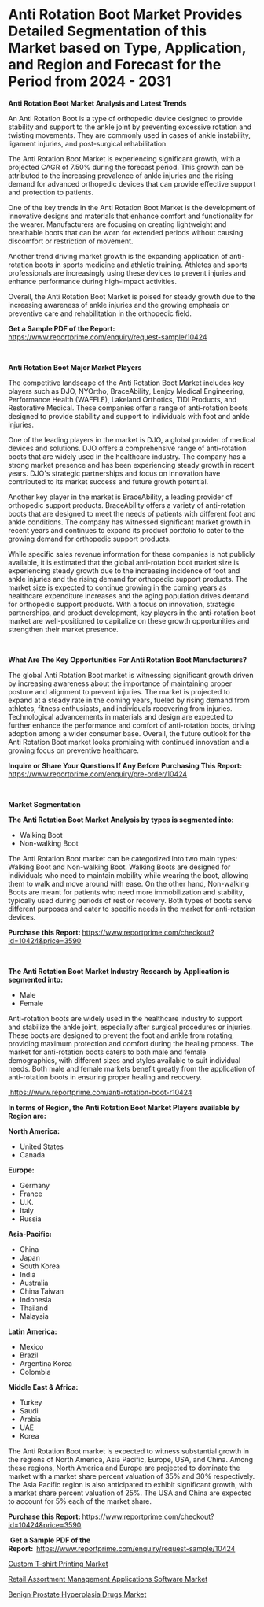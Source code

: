 <p><h1>Anti Rotation Boot Market Provides Detailed Segmentation of this Market based on Type, Application, and Region and Forecast for the Period from 2024 - 2031</h1></p><p><strong>Anti Rotation Boot Market Analysis and Latest Trends</strong></p>
<p><p>An Anti Rotation Boot is a type of orthopedic device designed to provide stability and support to the ankle joint by preventing excessive rotation and twisting movements. They are commonly used in cases of ankle instability, ligament injuries, and post-surgical rehabilitation.</p><p>The Anti Rotation Boot Market is experiencing significant growth, with a projected CAGR of 7.50% during the forecast period. This growth can be attributed to the increasing prevalence of ankle injuries and the rising demand for advanced orthopedic devices that can provide effective support and protection to patients.</p><p>One of the key trends in the Anti Rotation Boot Market is the development of innovative designs and materials that enhance comfort and functionality for the wearer. Manufacturers are focusing on creating lightweight and breathable boots that can be worn for extended periods without causing discomfort or restriction of movement.</p><p>Another trend driving market growth is the expanding application of anti-rotation boots in sports medicine and athletic training. Athletes and sports professionals are increasingly using these devices to prevent injuries and enhance performance during high-impact activities.</p><p>Overall, the Anti Rotation Boot Market is poised for steady growth due to the increasing awareness of ankle injuries and the growing emphasis on preventive care and rehabilitation in the orthopedic field.</p></p>
<p><strong>Get a Sample PDF of the Report:&nbsp;</strong> <a href="https://www.reportprime.com/enquiry/request-sample/10424">https://www.reportprime.com/enquiry/request-sample/10424</a></p>
<p>&nbsp;</p>
<p><strong>Anti Rotation Boot Major Market Players</strong></p>
<p><p>The competitive landscape of the Anti Rotation Boot Market includes key players such as DJO, NYOrtho, BraceAbility, Lenjoy Medical Engineering, Performance Health (WAFFLE), Lakeland Orthotics, TIDI Products, and Restorative Medical. These companies offer a range of anti-rotation boots designed to provide stability and support to individuals with foot and ankle injuries.</p><p>One of the leading players in the market is DJO, a global provider of medical devices and solutions. DJO offers a comprehensive range of anti-rotation boots that are widely used in the healthcare industry. The company has a strong market presence and has been experiencing steady growth in recent years. DJO's strategic partnerships and focus on innovation have contributed to its market success and future growth potential.</p><p>Another key player in the market is BraceAbility, a leading provider of orthopedic support products. BraceAbility offers a variety of anti-rotation boots that are designed to meet the needs of patients with different foot and ankle conditions. The company has witnessed significant market growth in recent years and continues to expand its product portfolio to cater to the growing demand for orthopedic support products.</p><p>While specific sales revenue information for these companies is not publicly available, it is estimated that the global anti-rotation boot market size is experiencing steady growth due to the increasing incidence of foot and ankle injuries and the rising demand for orthopedic support products. The market size is expected to continue growing in the coming years as healthcare expenditure increases and the aging population drives demand for orthopedic support products. With a focus on innovation, strategic partnerships, and product development, key players in the anti-rotation boot market are well-positioned to capitalize on these growth opportunities and strengthen their market presence.</p></p>
<p>&nbsp;</p>
<p><strong>What Are The Key Opportunities For Anti Rotation Boot Manufacturers?</strong></p>
<p><p>The global Anti Rotation Boot market is witnessing significant growth driven by increasing awareness about the importance of maintaining proper posture and alignment to prevent injuries. The market is projected to expand at a steady rate in the coming years, fueled by rising demand from athletes, fitness enthusiasts, and individuals recovering from injuries. Technological advancements in materials and design are expected to further enhance the performance and comfort of anti-rotation boots, driving adoption among a wider consumer base. Overall, the future outlook for the Anti Rotation Boot market looks promising with continued innovation and a growing focus on preventive healthcare.</p></p>
<p><strong>Inquire or Share Your Questions If Any Before Purchasing This Report:</strong> <a href="https://www.reportprime.com/enquiry/pre-order/10424">https://www.reportprime.com/enquiry/pre-order/10424</a></p>
<p>&nbsp;</p>
<p><strong>Market Segmentation</strong></p>
<p><strong>The Anti Rotation Boot Market Analysis by types is segmented into:</strong></p>
<p><ul><li>Walking Boot</li><li>Non-walking Boot</li></ul></p>
<p><p>The Anti Rotation Boot market can be categorized into two main types: Walking Boot and Non-walking Boot. Walking Boots are designed for individuals who need to maintain mobility while wearing the boot, allowing them to walk and move around with ease. On the other hand, Non-walking Boots are meant for patients who need more immobilization and stability, typically used during periods of rest or recovery. Both types of boots serve different purposes and cater to specific needs in the market for anti-rotation devices.</p></p>
<p><strong>Purchase this Report:&nbsp;</strong><a href="https://www.reportprime.com/checkout?id=10424&price=3590">https://www.reportprime.com/checkout?id=10424&price=3590</a></p>
<p>&nbsp;</p>
<p><strong>The Anti Rotation Boot Market Industry Research by Application is segmented into:</strong></p>
<p><ul><li>Male</li><li>Female</li></ul></p>
<p><p>Anti-rotation boots are widely used in the healthcare industry to support and stabilize the ankle joint, especially after surgical procedures or injuries. These boots are designed to prevent the foot and ankle from rotating, providing maximum protection and comfort during the healing process. The market for anti-rotation boots caters to both male and female demographics, with different sizes and styles available to suit individual needs. Both male and female markets benefit greatly from the application of anti-rotation boots in ensuring proper healing and recovery.</p></p>
<p><a href="https://www.reportprime.com/anti-rotation-boot-r10424">&nbsp;https://www.reportprime.com/anti-rotation-boot-r10424</a></p>
<p><strong>In terms of Region, the Anti Rotation Boot Market Players available by Region are:</strong></p>
<p>
    <p> <strong> North America: </strong>
        <ul>
            <li>United States</li>
            <li>Canada</li>
        </ul>
        </p> 
    <p> <strong> Europe: </strong>
        <ul>
            <li>Germany</li>
            <li>France</li>
            <li>U.K.</li>
            <li>Italy</li>
            <li>Russia</li>
        </ul>
        </p> 
    <p> <strong> Asia-Pacific: </strong>
        <ul>
            <li>China</li>
            <li>Japan</li>
            <li>South Korea</li>
            <li>India</li>
            <li>Australia</li>
            <li>China Taiwan</li>
            <li>Indonesia</li>
            <li>Thailand</li>
            <li>Malaysia</li>
        </ul>
        </p> 
    <p> <strong> Latin America: </strong>
        <ul>
            <li>Mexico</li>
            <li>Brazil</li>
            <li>Argentina Korea</li>
            <li>Colombia</li>
        </ul>
        </p> 
    <p> <strong> Middle East & Africa: </strong>
        <ul>
            <li>Turkey</li>
            <li>Saudi</li>
            <li>Arabia</li>
            <li>UAE</li>
            <li>Korea</li>
        </ul>
    </p>
    </p>
<p><p>The Anti Rotation Boot market is expected to witness substantial growth in the regions of North America, Asia Pacific, Europe, USA, and China. Among these regions, North America and Europe are projected to dominate the market with a market share percent valuation of 35% and 30% respectively. The Asia Pacific region is also anticipated to exhibit significant growth, with a market share percent valuation of 25%. The USA and China are expected to account for 5% each of the market share.</p></p>
<p><strong>Purchase this Report: </strong><a href="https://www.reportprime.com/checkout?id=10424&price=3590">https://www.reportprime.com/checkout?id=10424&price=3590</a></p>
<p>&nbsp;<strong>Get a Sample PDF of the Report:&nbsp;&nbsp;</strong><a href="https://www.reportprime.com/enquiry/request-sample/10424">https://www.reportprime.com/enquiry/request-sample/10424</a></p>
<p><strong></strong></p>
<p><p><a href="https://view.publitas.com/reportprime-1/custom-t-shirt-printing-market-size-market-segmentation-market-trends-and-growth-analysis-forecast-till-2031/">Custom T-shirt Printing Market</a></p><p><a href="https://issuu.com/reportprime-2/docs/retail-assortment-management-applications-software">Retail Assortment Management Applications Software Market</a></p><p><a href="https://view.publitas.com/reportprime-1/global-benign-prostate-hyperplasia-drugs-industry-types-applications-market-players-regional-growth-analysis-and-future-scenarios-2024-2031/">Benign Prostate Hyperplasia Drugs Market</a></p></p>